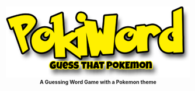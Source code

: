<h4 align=center>
	<img src="Assets/logo_w_subtitle.png" width="600">
	A Guessing Word Game with a Pokemon theme
</h4>

